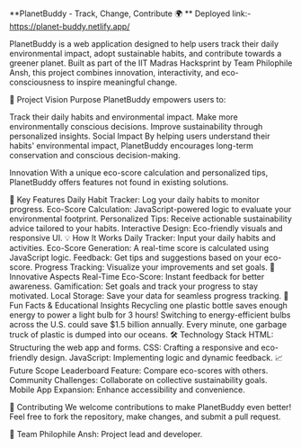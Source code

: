**PlanetBuddy - Track, Change, Contribute 🌍
**
Deployed link:- https://planet-buddy.netlify.app/

PlanetBuddy is a web application designed to help users track their daily environmental impact, adopt sustainable habits, and contribute towards a greener planet. Built as part of the IIT Madras Hacksprint by Team Philophile Ansh, this project combines innovation, interactivity, and eco-consciousness to inspire meaningful change.

🌟 Project Vision
Purpose
PlanetBuddy empowers users to:

Track their daily habits and environmental impact.
Make more environmentally conscious decisions.
Improve sustainability through personalized insights.
Social Impact
By helping users understand their habits' environmental impact, PlanetBuddy encourages long-term conservation and conscious decision-making.

Innovation
With a unique eco-score calculation and personalized tips, PlanetBuddy offers features not found in existing solutions.

🚀 Key Features
Daily Habit Tracker: Log your daily habits to monitor progress.
Eco-Score Calculation: JavaScript-powered logic to evaluate your environmental footprint.
Personalized Tips: Receive actionable sustainability advice tailored to your habits.
Interactive Design: Eco-friendly visuals and responsive UI.
💡 How It Works
Daily Tracker: Input your daily habits and activities.
Eco-Score Generation: A real-time score is calculated using JavaScript logic.
Feedback: Get tips and suggestions based on your eco-score.
Progress Tracking: Visualize your improvements and set goals.
🎯 Innovative Aspects
Real-Time Eco-Score: Instant feedback for better awareness.
Gamification: Set goals and track your progress to stay motivated.
Local Storage: Save your data for seamless progress tracking.
🌱 Fun Facts & Educational Insights
Recycling one plastic bottle saves enough energy to power a light bulb for 3 hours!
Switching to energy-efficient bulbs across the U.S. could save $1.5 billion annually.
Every minute, one garbage truck of plastic is dumped into our oceans.
🛠 Technology Stack
HTML: Structuring the web app and forms.
CSS: Crafting a responsive and eco-friendly design.
JavaScript: Implementing logic and dynamic feedback.
📈 Future Scope
Leaderboard Feature: Compare eco-scores with others.
Community Challenges: Collaborate on collective sustainability goals.
Mobile App Expansion: Enhance accessibility and convenience.

🤝 Contributing
We welcome contributions to make PlanetBuddy even better! Feel free to fork the repository, make changes, and submit a pull request.

👥 Team
Philophile Ansh: Project lead and developer.
